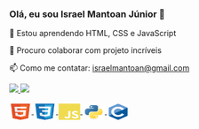 ### Olá, eu sou Israel Mantoan Júnior 👋

🌱 Estou aprendendo HTML, CSS e JavaScript

 👯 Procuro colaborar com projeto incríveis
 
 📫 Como me contatar: israelmantoan@gmail.com

<!--
**IsraelMantoanJr/IsraelMantoanJr** is a ✨ _special_ ✨ repository because its `README.md` (this file) appears on your GitHub profile.

Here are some ideas to get you started:

 🔭 I’m currently working on ...
 🌱 I’m currently learning HTML, CSS e JavaScript
 👯 I’m looking to collaborate on awesome projects
 🤔 I’m looking for help with ...
 💬 Ask me about ...
 📫 How to reach me: israelmantoan@gmail.com
 😄 Pronouns: ...
- ⚡ Fun fact: ...
-->

<div>
  <a href="https://github.com/israelmantoanjr">
  <img height="180em" src="https://github-readme-stats.vercel.app/api?username=israelmantoanjr&show_icons=true&theme=dracula&include_all_commits=true&count_private=true"/>
  <img height="180em" src="https://github-readme-stats.vercel.app/api/top-langs/?username=israelmantoanjr&layout=compact&langs_count=16&theme=dracula"/>
</div>
<div style="display: inline_block"><br>
    <img align="center" alt="Israel-HTML" height="30" width="40" src="https://raw.githubusercontent.com/devicons/devicon/master/icons/html5/html5-original.svg">
  <img align="center" alt="Israel-CSS" height="30" width="40" src="https://raw.githubusercontent.com/devicons/devicon/master/icons/css3/css3-original.svg">
  <img align="center" alt="Israel-Js" height="30" width="40" src="https://raw.githubusercontent.com/devicons/devicon/master/icons/javascript/javascript-plain.svg">
  <img align="center" alt="Israel-Python" height="30" width="40" src="https://raw.githubusercontent.com/devicons/devicon/master/icons/python/python-original.svg">
  <img align="center" alt="Israel-Python" height="30" width="40" src="https://raw.githubusercontent.com/devicons/devicon/master/icons/c/c-original.svg">
</div>
